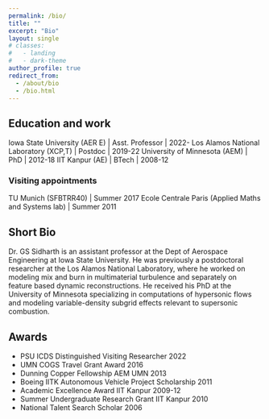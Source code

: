 ```yaml
---
permalink: /bio/
title: ""
excerpt: "Bio"
layout: single
# classes:
#   - landing
#   - dark-theme
author_profile: true
redirect_from: 
  - /about/bio
  - /bio.html
---
```


<!-- [Curriculum Vitae](../files/cv.pdf) -->

## Education and work 

Iowa State University (AER E) | Asst. Professor  |  2022-
Los Alamos National Laboratory (XCP,T) |  Postdoc  |  2019-22 
University of Minnesota (AEM)  | PhD | 2012-18 
IIT Kanpur (AE) | BTech  | 2008-12

### Visiting appointments

TU Munich (SFBTRR40) | Summer 2017
Ecole Centrale Paris (Applied Maths and Systems lab) | Summer 2011

## Short Bio

Dr. GS Sidharth is an assistant professor at the Dept of Aerospace Engineering at Iowa State University. He was previously a postdoctoral researcher at the Los Alamos National Laboratory, where he worked on modeling mix and burn in multimaterial turbulence and separately on feature based dynamic reconstructions. He received his PhD at the University of Minnesota specializing in computations of hypersonic flows and modeling variable-density subgrid effects relevant to supersonic combustion.

## Awards

- PSU ICDS Distinguished Visiting Researcher 2022
- UMN COGS Travel Grant Award 2016
- Dunning Copper Fellowship AEM UMN 2013
- Boeing IITK Autonomous Vehicle Project Scholarship 2011
- Academic Excellence Award IIT Kanpur 2009-12
- Summer Undergraduate Research Grant IIT Kanpur 2010
- National Talent Search Scholar 2006






